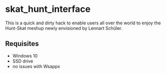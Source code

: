 # skat_hunt_interface

This is a quick and dirty hack to enable users all over the world to enjoy the Hunt-Skat meshup newly envisioned by Lennart Schüler.

## Requisites

- Windows 10
- SSD drive
- no issues with Wsappx

